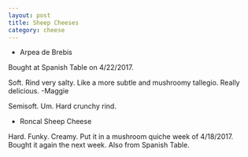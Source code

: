 ```yaml
---
layout: post
title: Sheep Cheeses
category: cheese
---
```


* Arpea de Brebis

Bought at Spanish Table on 4/22/2017.

Soft. Rind very salty. Like a more subtle and mushroomy tallegio. Really delicious. -Maggie

Semisoft. Um. Hard crunchy rind.

* Roncal Sheep Cheese 

Hard. Funky. Creamy. Put it in a mushroom quiche week of 4/18/2017. Bought it again the next week. Also from Spanish Table.
